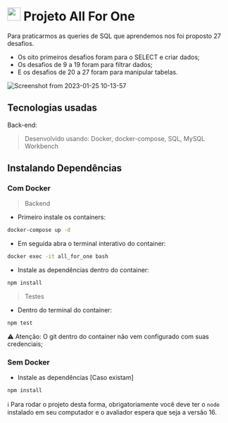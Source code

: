# <img src="https://user-images.githubusercontent.com/106452876/214559667-c9869f59-7e5b-42aa-8f77-06e45687edc1.png" width="30"/> Projeto All For One
Para praticarmos as queries de SQL que aprendemos nos foi proposto 27 desafios.

* Os oito primeiros desafios foram para o SELECT e criar dados;
* Os desafios de 9 a 19 foram para filtrar dados;
* E os desafios de 20 a 27 foram para manipular tabelas.

![Screenshot from 2023-01-25 10-13-57](https://user-images.githubusercontent.com/106452876/214572797-d8e36a93-7581-496a-9308-94f6fad708e7.png)

## Tecnologias usadas
Back-end:
> Desenvolvido usando: Docker, docker-compose, SQL, MySQL Workbench

## Instalando Dependências
### Com Docker
> Backend

* Primeiro instale os containers: 
```bash
docker-compose up -d
``` 

* Em seguida abra o terminal interativo do container: 
```bash
docker exec -it all_for_one bash
``` 

* Instale as dependências dentro do container: 
```bash
npm install
``` 
> Testes

* Dentro do terminal do container:
```bash
npm test
``` 

:warning: Atenção: O git dentro do container não vem configurado com suas credenciais;

### Sem Docker

* Instale as dependências [Caso existam]
```bash
npm install
``` 

:information_source: Para rodar o projeto desta forma, obrigatoriamente você deve ter o ```node``` instalado em seu computador e o avaliador espera que seja a versão 16.
